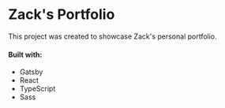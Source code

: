 # Zack's Portfolio

This project was created to showcase Zack's personal portfolio.

#### Built with:
* Gatsby
* React
* TypeScript
* Sass